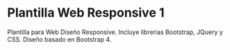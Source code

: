 # Plantilla Web Responsive 1
Plantilla para Web Diseño Responsive. Incluye librerias Bootstrap, JQuery y CSS. Diseño basado en Bootstrap 4. 

